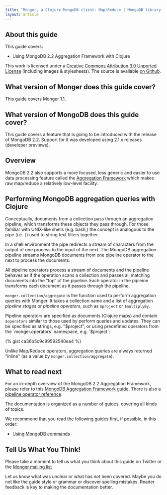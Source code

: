 ```yaml
---
title: "Monger, a Clojure MongoDB client: Map/Reduce | MongoDB library for Clojure"
layout: article
---
```


## About this guide

This guide covers:

 * Using MongoDB 2.2 Aggregation Framework with Clojure


This work is licensed under a <a rel="license" href="http://creativecommons.org/licenses/by/3.0/">Creative Commons Attribution 3.0 Unported License</a> (including images & stylesheets). The source is available [on Github](https://github.com/clojurewerkz/monger.docs).


## What version of Monger does this guide cover?

This guide covers Monger 1.1.


## What version of MongoDB does this guide cover?

This guide covers a feature that is going to be introduced with the release of MongoDB 2.2. Support for it was developed using
2.1.x releases (developer previews).


## Overview

MongoDB 2.2 also supports a more focused, less generic and easier to use data processing feature called the [Aggregation Framework](/articles/aggregation.html) which
makes raw map/reduce a relatively low-level facility.


## Performing MongoDB aggregation queries with Clojure

Conceptually, documents from a collection pass through an aggregation pipeline, which transforms these objects they pass through. For those familiar with UNIX-like shells
(e.g. bash,) the concept is analogous to the pipe (i.e. `|`) used to string text filters together.

In a shell environment the pipe redirects a stream of characters from the output of one process to the input of the next. The MongoDB aggregation pipeline streams MongoDB
documents from one pipeline operator to the next to process the documents.

All pipeline operators process a stream of documents and the pipeline behaves as if the operation scans a collection and passes all matching documents into the “top” of
the pipeline. Each operator in the pipleine transforms each document as it passes through the pipeline.

`monger.collection/aggregate` is the function used to perform aggregation queries with Monger. It takes a collection name and a list of aggregation
*pipeline stages* or *pipeline operators*, such as `$project` or `$multiplyBy`.

Pipeline operators are specified as documents (Clojure maps) and contain `$operators` similar to those used by perform queries and updates. They can be specified
as strings, e.g. "$project", or using predefined operators from the `monger.operators` namespace, e.g. `$project`:

{% gist ca36b5c9c99592540ea4 %}

Unlike Map/Reduce operators, aggregation queries are always returned "inline" (as a value by `monger.collection/aggregate`).


## What to read next

For an in-depth overview of the MongoDB 2.2 Aggregation Framework, please refer to this [MongoDB Aggregation Framework guide](http://docs.mongodb.org/manual/applications/aggregation/). There is also a [pipeline operator reference](http://docs.mongodb.org/manual/reference/aggregation/).

The documentation is organized as [a number of guides](/articles/guides.html), covering all kinds of topics.

We recommend that you read the following guides first, if possible, in this order:

 * [Using MongoDB commands](/articles/commands.html)


## Tell Us What You Think!

Please take a moment to tell us what you think about this guide on Twitter or the [Monger mailing list](https://groups.google.com/forum/#!forum/clojure-mongodb)

Let us know what was unclear or what has not been covered. Maybe you do not like the guide style or grammar or discover spelling mistakes. Reader feedback is key to making the documentation better.
